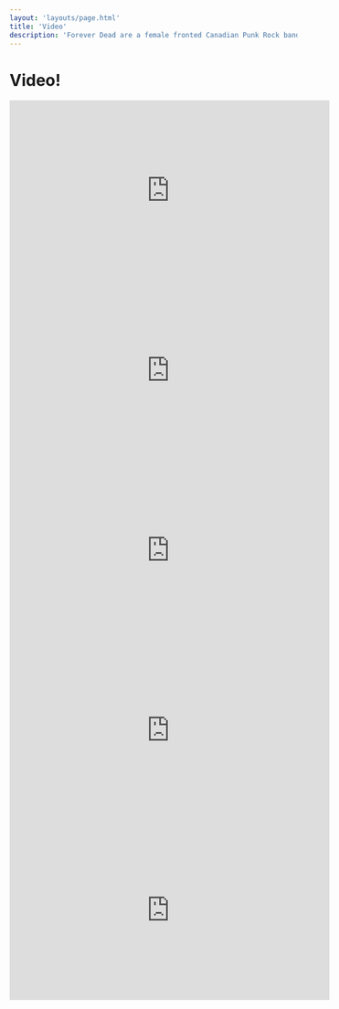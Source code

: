 ```yaml
---
layout: 'layouts/page.html'
title: 'Video'
description: 'Forever Dead are a female fronted Canadian Punk Rock band. Kicking ass and taking names since 2005'
---
```


<h1 class="text-center">Video!</h1>

<div class="flex gap-4 flex-wrap justify-center">

  <iframe class="mbr-embedded-video" src="https://www.youtube.com/embed/neYWbD8tofM?rel=0&amp;amp;showinfo=0&amp;autoplay=0&amp;loop=0" width="560" height="315" frameborder="0" allowfullscreen></iframe>

  <iframe class="mbr-embedded-video" src="https://www.youtube.com/embed/IUmRPs888Qw?rel=0&amp;amp;showinfo=0&amp;autoplay=0&amp;loop=0" width="560" height="315" frameborder="0" allowfullscreen></iframe>

  <iframe class="mbr-embedded-video" src="https://www.youtube.com/embed/lU09iLNXQBA?rel=0&amp;amp;showinfo=0&amp;autoplay=0&amp;loop=0" width="560" height="315" frameborder="0" allowfullscreen></iframe>

  <iframe class="mbr-embedded-video" src="https://www.youtube.com/embed/W-DgVxHOrhU?rel=0&amp;amp;showinfo=0&amp;autoplay=0&amp;loop=0" width="560" height="315" frameborder="0" allowfullscreen></iframe>

  <iframe class="mbr-embedded-video" src="https://www.youtube.com/embed/PUbZ4JNmxUk?rel=0&amp;amp;showinfo=0&amp;autoplay=0&amp;loop=0" width="560" height="315" frameborder="0" allowfullscreen></iframe>

</div>